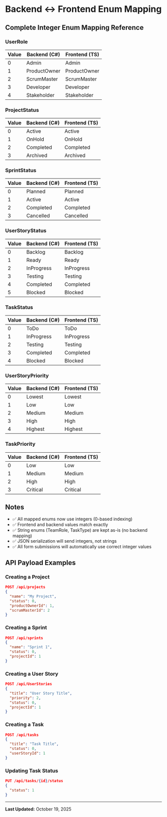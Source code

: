 # Backend ↔ Frontend Enum Mapping

## Complete Integer Enum Mapping Reference

### UserRole
| Value | Backend (C#) | Frontend (TS) |
|-------|------------|---------------|
| 0 | Admin | Admin |
| 1 | ProductOwner | ProductOwner |
| 2 | ScrumMaster | ScrumMaster |
| 3 | Developer | Developer |
| 4 | Stakeholder | Stakeholder |

### ProjectStatus
| Value | Backend (C#) | Frontend (TS) |
|-------|------------|---------------|
| 0 | Active | Active |
| 1 | OnHold | OnHold |
| 2 | Completed | Completed |
| 3 | Archived | Archived |

### SprintStatus
| Value | Backend (C#) | Frontend (TS) |
|-------|------------|---------------|
| 0 | Planned | Planned |
| 1 | Active | Active |
| 2 | Completed | Completed |
| 3 | Cancelled | Cancelled |

### UserStoryStatus
| Value | Backend (C#) | Frontend (TS) |
|-------|------------|---------------|
| 0 | Backlog | Backlog |
| 1 | Ready | Ready |
| 2 | InProgress | InProgress |
| 3 | Testing | Testing |
| 4 | Completed | Completed |
| 5 | Blocked | Blocked |

### TaskStatus
| Value | Backend (C#) | Frontend (TS) |
|-------|------------|---------------|
| 0 | ToDo | ToDo |
| 1 | InProgress | InProgress |
| 2 | Testing | Testing |
| 3 | Completed | Completed |
| 4 | Blocked | Blocked |

### UserStoryPriority
| Value | Backend (C#) | Frontend (TS) |
|-------|------------|---------------|
| 0 | Lowest | Lowest |
| 1 | Low | Low |
| 2 | Medium | Medium |
| 3 | High | High |
| 4 | Highest | Highest |

### TaskPriority
| Value | Backend (C#) | Frontend (TS) |
|-------|------------|---------------|
| 0 | Low | Low |
| 1 | Medium | Medium |
| 2 | High | High |
| 3 | Critical | Critical |

## Notes

- ✅ All mapped enums now use integers (0-based indexing)
- ✅ Frontend and backend values match exactly
- ✅ String enums (TeamRole, TaskType) are kept as-is (no backend mapping)
- ✅ JSON serialization will send integers, not strings
- ✅ All form submissions will automatically use correct integer values

## API Payload Examples

### Creating a Project
```json
POST /api/projects
{
  "name": "My Project",
  "status": 0,
  "productOwnerId": 1,
  "scrumMasterId": 2
}
```

### Creating a Sprint
```json
POST /api/sprints
{
  "name": "Sprint 1",
  "status": 0,
  "projectId": 1
}
```

### Creating a User Story
```json
POST /api/UserStories
{
  "title": "User Story Title",
  "priority": 2,
  "status": 0,
  "projectId": 1
}
```

### Creating a Task
```json
POST /api/tasks
{
  "title": "Task Title",
  "status": 0,
  "userStoryId": 1
}
```

### Updating Task Status
```json
PUT /api/tasks/{id}/status
{
  "status": 1
}
```

---
**Last Updated:** October 19, 2025
